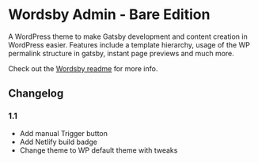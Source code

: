 # Wordsby Admin - Bare Edition

A WordPress theme to make Gatsby development and content creation in WordPress easier. Features include a template hierarchy, usage of the WP permalink structure in gatsby, instant page previews and much more.

Check out the [Wordsby readme](https://github.com/TylerBarnes/wordsby) for more info.

## Changelog

### 1.1

- Add manual Trigger button
- Add Netlify build badge
- Change theme to WP default theme with tweaks